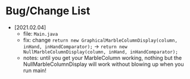 # Bug/Change List

- [2021.02.04] 
  - file: `Main.java`
  - fix: change `return new GraphicalMarbleColumnDisplay(column, inHand, inHandComparator);` -> `return new NullMarbleColumnDisplay(column, inHand, inHandComparator);`
  - notes: until you get your MarbleColumn working, nothing but the NullMarbleColumnDisplay will work without blowing up when you run main!